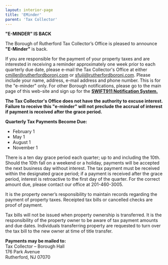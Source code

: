 ```yaml
---
layout: interior-page
title: 'EMinder'
parent: 'Tax Collector'
---
```


**"E-MINDER" IS BACK**

The Borough of Rutherford Tax Collector’s Office is pleased to announce **"E-Minder"** is back.

If you are responsible for the payment of your property taxes and are interested in receiving a reminder approximately one week prior to each quarterly due date, please e-mail the Tax Collector's Office at either cmiller@rutherfordboronj.com or sfujii@rutherfordboronj.com. Please include your name, address, e-mail address and phone number. This is for the "e-minder" only. For other Borough notifications, please go to the main page of this web-site and sign up for the [**SWIFT911 Notification System.**](/notifications/)

**The Tax Collector's Office does not have the authority to excuse interest. Failure to receive this "e-minder" will not preclude the accrual of interest if payment is received after the grace period.**

**Quarterly Tax Payments Become Due:**

* February 1
* May 1
* August 1
* November 1

There is a ten day grace period each quarter; up to and including the 10th. Should the 10th fall on a weekend or a holiday, payments will be accepted the next business day without interest. The tax payment must be received within the designated grace period; if a payment is received after the grace period, interest is retroactive to the first day of the quarter. For the correct amount due, please contact our office at 201-460-3005. 

It is the property owner’s responsibility to maintain records regarding the payment of property taxes. Receipted tax bills or cancelled checks are proof of payment.

Tax bills will not be issued when property ownership is transferred. It is the responsibility of the property owner to be aware of tax payment amounts and due dates. Individuals transferring property are requested to turn over the tax bill to the new owner at time of title transfer.


**Payments may be mailed to:**  
Tax Collector – Borough Hall  
176 Park Avenue  
Rutherford, NJ 07070


